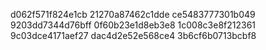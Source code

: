 d062f571f824e1cb
21270a87462c1dde
ce5483777301b049
9203dd7344d76bff
0f60b23e1d8eb3e8
1c008c3e8f212361
9c03dce4171aef27
dac4d2e52e568ce4
3b6cf6b0713bcbf8
